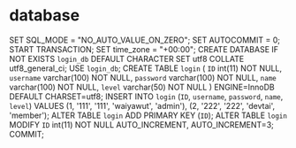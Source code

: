 # database
SET SQL_MODE = "NO_AUTO_VALUE_ON_ZERO";
SET AUTOCOMMIT = 0;
START TRANSACTION;
SET time_zone = "+00:00";
CREATE DATABASE IF NOT EXISTS `login_db` DEFAULT CHARACTER SET utf8 COLLATE utf8_general_ci;
USE `login_db`;
CREATE TABLE `login` (
  `ID` int(11) NOT NULL,
  `username` varchar(100) NOT NULL,
  `password` varchar(100) NOT NULL,
  `name` varchar(100) NOT NULL,
  `level` varchar(50) NOT NULL
) ENGINE=InnoDB DEFAULT CHARSET=utf8;
INSERT INTO `login` (`ID`, `username`, `password`, `name`, `level`) VALUES
(1, '111', '111', 'waiyawut', 'admin'),
(2, '222', '222', 'devtai', 'member');
ALTER TABLE `login`
  ADD PRIMARY KEY (`ID`);
ALTER TABLE `login`
  MODIFY `ID` int(11) NOT NULL AUTO_INCREMENT, AUTO_INCREMENT=3;
COMMIT;
